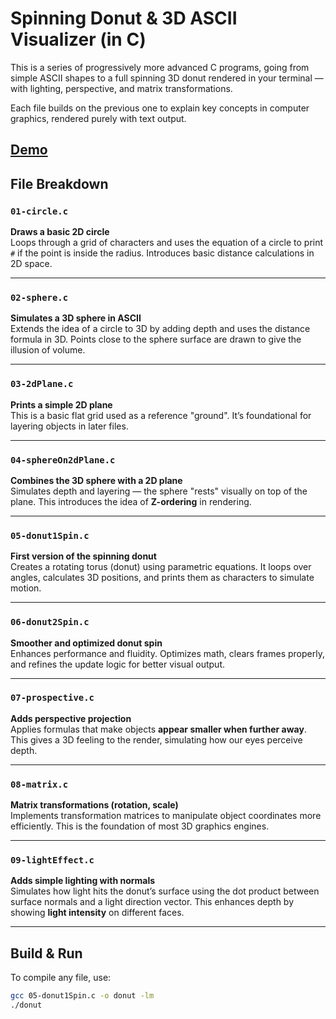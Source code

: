 # Spinning Donut & 3D ASCII Visualizer (in C)

This is a series of progressively more advanced C programs, going from simple ASCII shapes to a full spinning 3D donut rendered in your terminal — with lighting, perspective, and matrix transformations.

Each file builds on the previous one to explain key concepts in computer graphics, rendered purely with text output.

[Demo](https://www.ris8z.com/projects/rendering-3d-donut/)
---

## File Breakdown

### `01-circle.c`
 **Draws a basic 2D circle**  
Loops through a grid of characters and uses the equation of a circle to print `#` if the point is inside the radius. Introduces basic distance calculations in 2D space.

---

### `02-sphere.c`
 **Simulates a 3D sphere in ASCII**  
Extends the idea of a circle to 3D by adding depth and uses the distance formula in 3D. Points close to the sphere surface are drawn to give the illusion of volume.

---

### `03-2dPlane.c`
 **Prints a simple 2D plane**  
This is a basic flat grid used as a reference "ground". It’s foundational for layering objects in later files.

---

### `04-sphereOn2dPlane.c`
 **Combines the 3D sphere with a 2D plane**  
Simulates depth and layering — the sphere "rests" visually on top of the plane. This introduces the idea of **Z-ordering** in rendering.

---

### `05-donut1Spin.c`
**First version of the spinning donut**  
Creates a rotating torus (donut) using parametric equations. It loops over angles, calculates 3D positions, and prints them as characters to simulate motion.

---

### `06-donut2Spin.c`
**Smoother and optimized donut spin**  
Enhances performance and fluidity. Optimizes math, clears frames properly, and refines the update logic for better visual output.

---

### `07-prospective.c`
**Adds perspective projection**  
Applies formulas that make objects **appear smaller when further away**. This gives a 3D feeling to the render, simulating how our eyes perceive depth.

---

### `08-matrix.c`
**Matrix transformations (rotation, scale)**  
Implements transformation matrices to manipulate object coordinates more efficiently. This is the foundation of most 3D graphics engines.

---

### `09-lightEffect.c`
**Adds simple lighting with normals**  
Simulates how light hits the donut’s surface using the dot product between surface normals and a light direction vector. This enhances depth by showing **light intensity** on different faces.

---

##  Build & Run

To compile any file, use:

```bash
gcc 05-donut1Spin.c -o donut -lm
./donut
```
